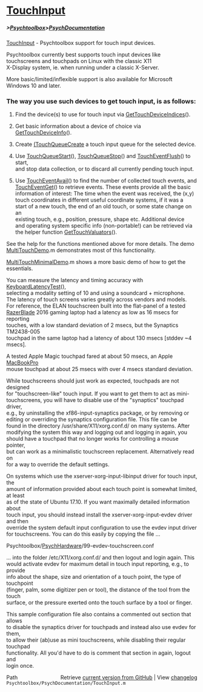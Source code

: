 # [TouchInput](TouchInput)
##### >[Psychtoolbox](Psychtoolbox)>[PsychDocumentation](PsychDocumentation)

[TouchInput](TouchInput) - Psychtoolbox support for touch input devices.  
  
Psychtoolbox currently best supports touch input devices like  
touchscreens and touchpads on Linux with the classic X11  
X-Display system, ie. when running under a classic X-Server.  
  
More basic/limited/inflexible support is also available for Microsoft  
Windows 10 and later.  
  
### The way you use such devices to get touch input, is as follows:  
  
1. Find the device(s) to use for touch input via [GetTouchDeviceIndices](GetTouchDeviceIndices)().  
  
2. Get basic information about a device of choice via [GetTouchDeviceInfo](GetTouchDeviceInfo)().  
  
3. Create [(TouchQueueCreate]((TouchQueueCreate)()) a touch input queue for the selected device.  
  
4. Use [TouchQueueStart](TouchQueueStart)(), [TouchQueueStop](TouchQueueStop)() and [TouchEventFlush](TouchEventFlush)() to start,  
   and stop data collection, or to discard all currently pending touch input.  
  
5. Use [TouchEventAvail](TouchEventAvail)() to find the number of collected touch events, and  
   [TouchEventGet](TouchEventGet)() to retrieve events. These events provide all the basic  
   information of interest: The time when the event was received, the (x,y)  
   touch coordinates in different useful coordinate systems, if it was a  
   start of a new touch, the end of an old touch, or some state change on an  
   existing touch, e.g., position, pressure, shape etc. Additional device  
   and operating system specific info (non-portable!) can be retrieved via  
   the helper function [GetTouchValuators](GetTouchValuators)().  
  
See the help for the functions mentioned above for more details. The demo  
[MultiTouchDemo](MultiTouchDemo).m demonstrates most of this functionality.  
  
[MultiTouchMinimalDemo](MultiTouchMinimalDemo).m shows a more basic demo of how to get the essentials.  
  
You can measure the latency and timing accuracy with [KeyboardLatencyTest](KeyboardLatencyTest)(),  
selecting a modality setting of 10 and using a soundcard + microphone.  
The latency of touch screens varies greatly across vendors and models.  
For reference, the ELAN touchscreen built into the flat-panel of a tested  
[RazerBlade](RazerBlade) 2016 gaming laptop had a latency as low as 16 msecs for reporting  
touches, with a low standard deviation of 2 msecs, but the Synaptics TM2438-005  
touchpad in the same laptop had a latency of about 130 msecs [stddev ~4 msecs].  
  
A tested Apple Magic touchpad fared at about 50 msecs, an Apple [MacBookPro](MacBookPro)  
mouse touchpad at about 25 msecs with over 4 msecs standard deviation.  
  
While touchscreens should just work as expected, touchpads are not designed  
for "touchscreen-like" touch input. If you want to get them to act as mini-  
touchscreens, you will have to disable use of the "synaptics" touchpad driver,  
e.g., by uninstalling the xf86-input-synaptics package, or by removing or  
editing or overriding the synaptics configuration file. This file can be  
found in the directory /usr/share/X11/xorg.conf.d/ on many systems. After  
modifying the system this way and logging out and logging in again, you  
should have a touchpad that no longer works for controlling a mouse pointer,  
but can work as a minimalistic touchscreen replacement. Alternatively read on  
for a way to override the default settings.  
  
On systems which use the xserver-xorg-input-libinput driver for touch input, the  
amount of information provided about each touch point is somewhat limited, at least  
as of the state of Ubuntu 17.10. If you want maximally detailed information about  
touch input, you should instead install the xserver-xorg-input-evdev driver and then  
override the system default input configuration to use the evdev input driver  
for touchscreens. You can do this easily by copying the file ...  
  
Psychtoolbox/[PsychHardware](PsychHardware)/99-evdev-touchscreen.conf  
  
... into the folder /etc/X11/xorg.conf.d/ and then logout and login again. This  
would activate evdev for maximum detail in touch input reporting, e.g., to provide  
info about the shape, size and orientation of a touch point, the type of touchpoint  
(finger, palm, some digitizer pen or tool), the distance of the tool from the touch  
surface, or the pressure exerted onto the touch surface by a tool or finger.  
  
This sample configuration file also contains a commented out section that allows  
to disable the synaptics driver for touchpads and instead also use evdev for them,  
to allow their (ab)use as mini touchscreens, while disabling their regular touchpad  
functionality. All you'd have to do is comment that section in again, logout and  
login once.  




<div class="code_header" style="text-align:right;">
  <span style="float:left;">Path&nbsp;&nbsp;</span> <span class="counter">Retrieve <a href=
  "https://raw.github.com/Psychtoolbox-3/Psychtoolbox-3/beta/Psychtoolbox/PsychDocumentation/TouchInput.m">current version from GitHub</a> | View <a href=
  "https://github.com/Psychtoolbox-3/Psychtoolbox-3/commits/beta/Psychtoolbox/PsychDocumentation/TouchInput.m">changelog</a></span>
</div>
<div class="code">
  <code>Psychtoolbox/PsychDocumentation/TouchInput.m</code>
</div>

